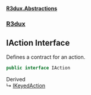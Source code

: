 #### [R3dux.Abstractions](R3dux.Abstractions.md 'R3dux.Abstractions')
### [R3dux](R3dux.Abstractions.md#R3dux 'R3dux')

## IAction Interface

Defines a contract for an action.

```csharp
public interface IAction
```

Derived  
&#8627; [IKeyedAction](IKeyedAction.md 'R3dux.IKeyedAction')